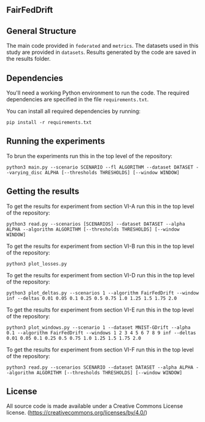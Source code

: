 ## FairFedDrift


## General Structure

The main code provided in `federated` and `metrics`.
The datasets used in this study are provided in `datasets`.
Results generated by the code are saved in the results folder.


## Dependencies

You'll need a working Python environment to run the code.
The required dependencies are specified in the file `requirements.txt`.

You can install all required dependencies by running:

    pip install -r requirements.txt


## Running the experiments

To brun the experiments run this in the top level of the repository:

    python3 main.py --scenario SCENARIO --fl ALGORITHM --dataset DATASET --varying_disc ALPHA [--thresholds THRESHOLDS] [--window WINDOW]


## Getting the results

To get the results for experiment from section VI-A run this in the top level of the repository:

    python3 read.py --scenarios [SCENARIOS] --dataset DATASET --alpha ALPHA --algorithm ALGORITHM [--thresholds THRESHOLDS] [--window WINDOW]

To get the results for experiment from section VI-B run this in the top level of the repository:

    python3 plot_losses.py

To get the results for experiment from section VI-D run this in the top level of the repository:

    python3 plot_deltas.py --scenarios 1 --algorithm FairFedDrift --window inf --deltas 0.01 0.05 0.1 0.25 0.5 0.75 1.0 1.25 1.5 1.75 2.0

To get the results for experiment from section VI-E run this in the top level of the repository:

    python3 plot_windows.py --scenario 1 --dataset MNIST-GDrift --alpha 0.1 --algorithm FairFedDrift --windows 1 2 3 4 5 6 7 8 9 inf --deltas 0.01 0.05 0.1 0.25 0.5 0.75 1.0 1.25 1.5 1.75 2.0

To get the results for experiment from section VI-F run this in the top level of the repository:

    python3 read.py --scenarios SCENARIO --dataset DATASET --alpha ALPHA --algorithm ALGORITHM [--thresholds THRESHOLDS] [--window WINDOW]


## License

All source code is made available under a Creative Commons License license. (https://creativecommons.org/licenses/by/4.0/)
